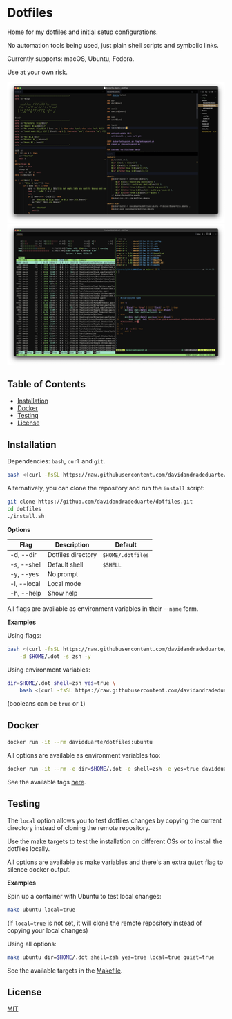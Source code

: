 # Dotfiles

Home for my dotfiles and initial setup configurations.

No automation tools being used, just plain shell scripts and symbolic links.

Currently supports: macOS, Ubuntu, Fedora.

Use at your own risk.

![editor](.img/editor.png)
![terminal](.img/terminal.png)

Table of Contents
-----------------

* [Installation](#installation)
* [Docker](#docker)
* [Testing](#testing)
* [License](#license)

## Installation

Dependencies: `bash`, `curl` and `git`.

```sh
bash <(curl -fsSL https://raw.githubusercontent.com/davidandradeduarte/dotfiles/HEAD/install.sh)

```

Alternatively, you can clone the repository and run the `install` script:

```sh
git clone https://github.com/davidandradeduarte/dotfiles.git
cd dotfiles
./install.sh
```

**Options**

| Flag | Description | Default |
| - | - | - |
| -d, --dir | Dotfiles directory | `$HOME/.dotfiles` |
| -s, --shell | Default shell | `$SHELL` |
| -y, --yes | No prompt |
| -l, --local | Local mode |
| -h, --help | Show help |

All flags are available as environment variables in their --`name` form.

**Examples**

Using flags:

```sh
bash <(curl -fsSL https://raw.githubusercontent.com/davidandradeduarte/dotfiles/HEAD/install.sh) \
    -d $HOME/.dot -s zsh -y
```

Using environment variables:

```sh
dir=$HOME/.dot shell=zsh yes=true \
    bash <(curl -fsSL https://raw.githubusercontent.com/davidandradeduarte/dotfiles/HEAD/install.sh)
```

(booleans can be `true` or `1`)

## Docker

```sh
docker run -it --rm davidduarte/dotfiles:ubuntu
```

All options are available as environment variables too:

```sh
docker run -it --rm -e dir=$HOME/.dot -e shell=zsh -e yes=true davidduarte/dotfiles:ubuntu
```

See the available tags [here](https://hub.docker.com/r/davidduarte/dotfiles/tags).

## Testing

The `local` option allows you to test dotfiles changes by copying the current directory instead of cloning the remote repository.

Use the make targets to test the installation on different OSs or to install the dotfiles locally.

All options are available as make variables and there's an extra `quiet` flag to silence docker output.

**Examples**

Spin up a container with Ubuntu to test local changes:

```sh
make ubuntu local=true
```

(if `local=true` is not set, it will clone the remote repository instead of copying your local changes)

Using all options:

```sh
make ubuntu dir=$HOME/.dot shell=zsh yes=true local=true quiet=true
```

See the available targets in the [Makefile](Makefile).

## License

[MIT](LICENSE)
